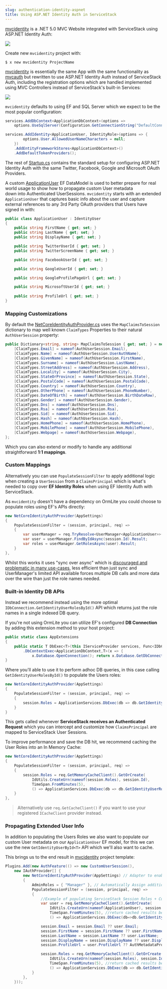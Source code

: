 ```yaml
---
slug: authentication-identity-aspnet
title: Using ASP.NET Identity Auth in ServiceStack
---
```


[mvcidentity](https://github.com/NetCoreTemplates/mvcidentity) is a .NET 5.0 MVC Website integrated with ServiceStack using ASP.NET Identity Auth:

[![](https://raw.githubusercontent.com/ServiceStack/Assets/master/csharp-templates/mvcidentity.png)](https://github.com/NetCoreTemplates/mvcidentity)

Create new `mvcidentity` project with:

    $ x new mvcidentity ProjectName

[mvcidentity](https://github.com/NetCoreTemplates/mvcidentity) is essentially the same App with the same functionality as [mvcauth](https://github.com/NetCoreTemplates/mvcauth)
but rewritten to use ASP.NET Identity Auth instead of ServiceStack Auth, including the registration options which are handled implemented
using MVC Controllers instead of ServiceStack's built-in Services:

![](https://raw.githubusercontent.com/ServiceStack/Assets/master/csharp-templates/mvcidentity-login.png)

`mvcidentity` defaults to using EF and SQL Server which we expect to be the most popular configuration:

```csharp
services.AddDbContext<ApplicationDbContext>(options =>
    options.UseSqlServer(Configuration.GetConnectionString("DefaultConnection")));

services.AddIdentity<ApplicationUser, IdentityRole>(options => {
        options.User.AllowedUserNameCharacters = null;
    })
    .AddEntityFrameworkStores<ApplicationDbContext>()
    .AddDefaultTokenProviders();
```

The rest of [Startup.cs](https://github.com/NetCoreTemplates/mvcidentity/blob/master/MyApp/Startup.cs) contains the
standard setup for configuring ASP.NET Identity Auth with the same Twitter, Facebook, Google and Microsoft OAuth Providers.

A custom [ApplicationUser](https://github.com/NetCoreTemplates/mvcidentity/blob/master/MyApp/Models/ApplicationUser.cs) 
EF DataModel is used to better prepare for real world usage to show how to propagate custom User metadata  
down into Authenticated UserSessions. `mvcidentity` starts with an extended `ApplicationUser` that captures basic info about
the user and capture external references to any 3rd Party OAuth providers that Users have signed in with:

```csharp
public class ApplicationUser : IdentityUser
{
    public string FirstName { get; set; }
    public string LastName { get; set; }
    public string DisplayName { get; set; }

    public string TwitterUserId { get; set; }
    public string TwitterScreenName { get; set; }

    public string FacebookUserId { get; set; }

    public string GoogleUserId { get; set; }

    public string GoogleProfilePageUrl { get; set; }

    public string MicrosoftUserId { get; set; }
    
    public string ProfileUrl { get; set; }
}
```

### Mapping Customizations

By default the [NetCoreIdentityAuthProvider.cs](https://github.com/ServiceStack/ServiceStack/blob/master/src/ServiceStack/Auth/NetCoreIdentityAuthProvider.cs)
uses the `MapClaimsToSession` dictionary to map well known `ClaimTypes` Properties to their natural `AuthUserSession` property:

```csharp
public Dictionary<string, string> MapClaimsToSession { get; set; } = new Dictionary<string, string> {
    [ClaimTypes.Email] = nameof(AuthUserSession.Email),
    [ClaimTypes.Name] = nameof(AuthUserSession.UserAuthName),
    [ClaimTypes.GivenName] = nameof(AuthUserSession.FirstName),
    [ClaimTypes.Surname] = nameof(AuthUserSession.LastName),
    [ClaimTypes.StreetAddress] = nameof(AuthUserSession.Address),
    [ClaimTypes.Locality] = nameof(AuthUserSession.City),
    [ClaimTypes.StateOrProvince] = nameof(AuthUserSession.State),
    [ClaimTypes.PostalCode] = nameof(AuthUserSession.PostalCode),
    [ClaimTypes.Country] = nameof(AuthUserSession.Country),
    [ClaimTypes.OtherPhone] = nameof(AuthUserSession.PhoneNumber),
    [ClaimTypes.DateOfBirth] = nameof(AuthUserSession.BirthDateRaw),
    [ClaimTypes.Gender] = nameof(AuthUserSession.Gender),
    [ClaimTypes.Dns] = nameof(AuthUserSession.Dns),
    [ClaimTypes.Rsa] = nameof(AuthUserSession.Rsa),
    [ClaimTypes.Sid] = nameof(AuthUserSession.Sid),
    [ClaimTypes.Hash] = nameof(AuthUserSession.Hash),
    [ClaimTypes.HomePhone] = nameof(AuthUserSession.HomePhone),
    [ClaimTypes.MobilePhone] = nameof(AuthUserSession.MobilePhone),
    [ClaimTypes.Webpage] = nameof(AuthUserSession.Webpage),
};
```

Which you can also extend or modify to handle any additional straightforward **1:1 mappings**.

### Custom Mappings

Alternatively you can use `PopulateSessionFilter` to apply additional logic when creating a `UserSession` from a `ClaimsPrincipal` 
which is what's needed to copy over **EF Identity Roles** when using EF Identity Auth with ServiceStack. 

As `mvcidentity` doesn't have a dependency on OrmLite you could choose to populate roles using EF's APIs directly:

```csharp
new NetCoreIdentityAuthProvider(AppSettings) 
{
    PopulateSessionFilter = (session, principal, req) => 
    {
        var userManager = req.TryResolve<UserManager<ApplicationUser>>();
        var user = userManager.FindByIdAsync(session.Id).Result;
        var roles = userManager.GetRolesAsync(user).Result;        
    }
},
```

Whilst this works it uses "sync over async" which is 
[discouraged and problematic in many use-cases](https://github.com/davidfowl/AspNetCoreDiagnosticScenarios/blob/master/AsyncGuidance.md), 
less efficient than just sync and UserManager's limited API available forces multiple DB calls and more data over the wire than just the role names needed.

### Built-in Identity DB APIs

Instead we recommend instead using the more optimal `IDbConnection.GetIdentityUserRolesById()` API which returns just the role names in 
a single indexed DB query. 

If you're not using OrmLite you can utilize EF's configured **DB Connection** by adding this extension method to your host project:

```csharp
public static class AppExtensions
{
    public static T DbExec<T>(this IServiceProvider services, Func<IDbConnection, T> fn) => services
        .DbContextExec<ApplicationDbContext,T>(x => { 
            x.Database.OpenConnection(); return x.Database.GetDbConnection(); }, fn);
}
```

Where you'll able to use it to perform adhoc DB queries, in this case calling `GetIdentityUserRolesById()` to populate the Users roles:

```csharp
new NetCoreIdentityAuthProvider(AppSettings) 
{
    PopulateSessionFilter = (session, principal, req) => 
    {
        session.Roles = ApplicationServices.DbExec(db => db.GetIdentityUserRolesById(session.Id));
    }
}
```

This gets called whenever **ServiceStack receives an Authenticated Request** which you can intercept and customize how `ClaimsPrincipal`
are mapped to ServiceStack User Sessions.

To improve performance and save the DB hit, we recommend caching the User Roles into an In Memory Cache:

```csharp
new NetCoreIdentityAuthProvider(AppSettings) 
{
    PopulateSessionFilter = (session, principal, req) => 
    {
        session.Roles = req.GetMemoryCacheClient().GetOrCreate(
            IdUtils.CreateUrn(nameof(session.Roles), session.Id),
            TimeSpan.FromMinutes(5),
            () => ApplicationServices.DbExec(db => db.GetIdentityUserRolesById(session.Id)));
    }
},
```

> Alternatively use `req.GetCacheClient()` if you want to use your registered `ICacheClient` provider instead.

### Propagating Extended User Info

In addition to populating the Users Roles we also want to populate our custom User metadata on our `ApplicationUser` EF model,
for this we can use the new `GetIdentityUserById<T>` API which we'll also want to cache.

This brings us to the end result in [mvcidentity](https://github.com/NetCoreTemplates/mvcidentity) project template:

```csharp
Plugins.Add(new AuthFeature(() => new CustomUserSession(), 
    new IAuthProvider[] {
        new NetCoreIdentityAuthProvider(AppSettings) // Adapter to enable ASP.NET Identity Auth in ServiceStack
        {
            AdminRoles = { "Manager" }, // Automatically Assign additional roles to Admin Users
            PopulateSessionFilter = (session, principal, req) => 
            {
                //Example of populating ServiceStack Session Roles + Custom Info from EF Identity DB
                var user = req.GetMemoryCacheClient().GetOrCreate(
                    IdUtils.CreateUrn(nameof(ApplicationUser), session.Id),
                    TimeSpan.FromMinutes(5), //return cached results before refreshing cache from db /5mins
                    () => ApplicationServices.DbExec(db=>db.GetIdentityUserById<ApplicationUser>(session.Id)));

                session.Email = session.Email ?? user.Email;
                session.FirstName = session.FirstName ?? user.FirstName;
                session.LastName = session.LastName ?? user.LastName;
                session.DisplayName = session.DisplayName ?? user.DisplayName;
                session.ProfileUrl = user.ProfileUrl ?? AuthMetadataProvider.DefaultNoProfileImgUrl;

                session.Roles = req.GetMemoryCacheClient().GetOrCreate(
                    IdUtils.CreateUrn(nameof(session.Roles), session.Id),
                    TimeSpan.FromMinutes(5), //return cached results before refreshing cache from db /5mins
                    () => ApplicationServices.DbExec(db => db.GetIdentityUserRolesById(session.Id)));
            }
        }, 
    }));
```